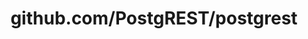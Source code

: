 ---
layout: post
title: github.com/PostgREST/postgrest
categories: link
tags: [انگلیسی, گیت‌هاب, برنامه‌نویسی]
---